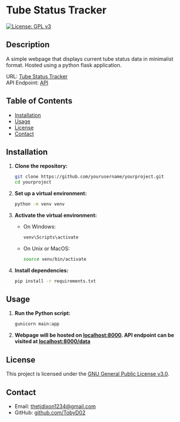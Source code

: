 # Tube Status Tracker

[![License: GPL v3](https://img.shields.io/badge/License-GPLv3-blue.svg)](https://www.gnu.org/licenses/gpl-3.0)

## Description

A simple webpage that displays current tube status data in minimalist format. Hosted using a python flask application.

URL: [Tube Status Tracker](https://tube-status-tracker.onrender.com/)<br>
API Endpoint: [API](https://tube-status-tracker.onrender.com/data)

## Table of Contents

- [Installation](#installation)
- [Usage](#usage)
- [License](#license)
- [Contact](#contact)

## Installation

1. **Clone the repository:**

   ```sh
   git clone https://github.com/yourusername/yourproject.git
   cd yourproject
   ```

2. **Set up a virtual environment:**

   ```sh
   python -m venv venv
   ```

3. **Activate the virtual environment:**

   - On Windows:

     ```sh
     venv\Scripts\activate
     ```

   - On Unix or MacOS:

     ```sh
     source venv/bin/activate
     ```

4. **Install dependencies:**

   ```sh
   pip install -r requirements.txt
   ```

## Usage

1. **Run the Python script:**

   ```sh
   gunicorn main:app
   ```

2. **Webpage will be hosted on [localhost:8000](https://localhost:8000). API endpoint can be visited at [localhost:8000/data](https://localhost:8000/data)**


## License

This project is licensed under the [GNU General Public License v3.0](LICENSE).

## Contact

- Email: [thetjdixon1234@gmail.com](mailto:thetjdixon1234@gmail.com)
- GitHub: [github.com/TobyD02](https://github.com/TobyD02)